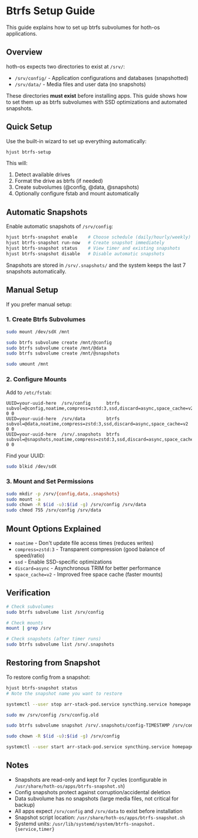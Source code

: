 # Btrfs Setup Guide

This guide explains how to set up btrfs subvolumes for hoth-os applications.

## Overview

hoth-os expects two directories to exist at `/srv/`:
- `/srv/config/` - Application configurations and databases (snapshotted)
- `/srv/data/` - Media files and user data (no snapshots)

These directories **must exist** before installing apps. This guide shows how to set them up as btrfs subvolumes with SSD optimizations and automated snapshots.

## Quick Setup

Use the built-in wizard to set up everything automatically:

```bash
hjust btrfs-setup
```

This will:
1. Detect available drives
2. Format the drive as btrfs (if needed)
3. Create subvolumes (@config, @data, @snapshots)
4. Optionally configure fstab and mount automatically

## Automatic Snapshots

Enable automatic snapshots of `/srv/config`:

```bash
hjust btrfs-snapshot enable    # Choose schedule (daily/hourly/weekly)
hjust btrfs-snapshot run-now   # Create snapshot immediately
hjust btrfs-snapshot status    # View timer and existing snapshots
hjust btrfs-snapshot disable   # Disable automatic snapshots
```

Snapshots are stored in `/srv/.snapshots/` and the system keeps the last 7 snapshots automatically.

## Manual Setup

If you prefer manual setup:

### 1. Create Btrfs Subvolumes

```bash
sudo mount /dev/sdX /mnt

sudo btrfs subvolume create /mnt/@config
sudo btrfs subvolume create /mnt/@data
sudo btrfs subvolume create /mnt/@snapshots

sudo umount /mnt
```

### 2. Configure Mounts

Add to `/etc/fstab`:

```fstab
UUID=your-uuid-here  /srv/config      btrfs  subvol=@config,noatime,compress=zstd:3,ssd,discard=async,space_cache=v2  0 0
UUID=your-uuid-here  /srv/data        btrfs  subvol=@data,noatime,compress=zstd:3,ssd,discard=async,space_cache=v2    0 0
UUID=your-uuid-here  /srv/.snapshots  btrfs  subvol=@snapshots,noatime,compress=zstd:3,ssd,discard=async,space_cache=v2  0 0
```

Find your UUID:
```bash
sudo blkid /dev/sdX
```

### 3. Mount and Set Permissions

```bash
sudo mkdir -p /srv/{config,data,.snapshots}
sudo mount -a
sudo chown -R $(id -u):$(id -g) /srv/config /srv/data
sudo chmod 755 /srv/config /srv/data
```

## Mount Options Explained

- `noatime` - Don't update file access times (reduces writes)
- `compress=zstd:3` - Transparent compression (good balance of speed/ratio)
- `ssd` - Enable SSD-specific optimizations
- `discard=async` - Asynchronous TRIM for better performance
- `space_cache=v2` - Improved free space cache (faster mounts)

## Verification

```bash
# Check subvolumes
sudo btrfs subvolume list /srv/config

# Check mounts
mount | grep /srv

# Check snapshots (after timer runs)
sudo btrfs subvolume list /srv/.snapshots
```

## Restoring from Snapshot

To restore config from a snapshot:

```bash
hjust btrfs-snapshot status
# Note the snapshot name you want to restore

systemctl --user stop arr-stack-pod.service syncthing.service homepage.service

sudo mv /srv/config /srv/config.old

sudo btrfs subvolume snapshot /srv/.snapshots/config-TIMESTAMP /srv/config

sudo chown -R $(id -u):$(id -g) /srv/config

systemctl --user start arr-stack-pod.service syncthing.service homepage.service
```

## Notes

- Snapshots are read-only and kept for 7 cycles (configurable in `/usr/share/hoth-os/apps/btrfs-snapshot.sh`)
- Config snapshots protect against corruption/accidental deletion
- Data subvolume has no snapshots (large media files, not critical for backup)
- All apps expect `/srv/config` and `/srv/data` to exist before installation
- Snapshot script location: `/usr/share/hoth-os/apps/btrfs-snapshot.sh`
- Systemd units: `/usr/lib/systemd/system/btrfs-snapshot.{service,timer}`
